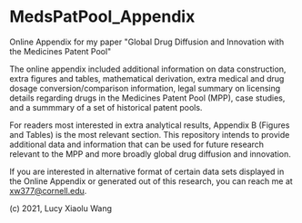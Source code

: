 # MedsPatPool_Appendix
Online Appendix for my paper "Global Drug Diffusion and Innovation with the Medicines Patent Pool"

The online appendix included additional information on data construction, extra figures and tables, mathematical derivation, extra medical and drug dosage conversion/comparison information, legal summary on licensing details regarding drugs in the Medicines Patent Pool (MPP), case studies, and a summmary of a set of historical patent pools. 

For readers most interested in extra analytical results, Appendix B (Figures and Tables) is the most relevant section. This repository intends to provide additional data and information that can be used for future research relevant to the MPP and more broadly global drug diffusion and innovation. 

If you are interested in alternative format of certain data sets displayed in the Online Appendix or generated out of this research, you can reach me at xw377@cornell.edu.

(c) 2021, Lucy Xiaolu Wang
